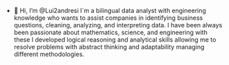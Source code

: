 - 👋 Hi, I’m @Lui2andresi
I´m a bilingual data analyst with engineering knowledge who wants to assist companies in identifying business questions, 
cleaning, analyzing, and interpreting data. I have been always been passionate about mathematics, science, and engineering with 
these I developed logical reasoning and analytical skills allowing me to resolve problems with abstract thinking and adaptability managing different methodologies.
